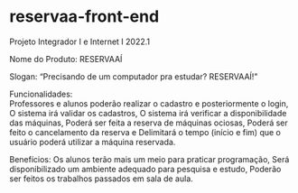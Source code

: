 # reservaa-front-end
Projeto Integrador I e Internet I 2022.1

Nome do Produto:
RESERVAAÍ

Slogan:
“Precisando de um computador pra estudar? RESERVAAÍ!"

Funcionalidades:            
  Professores e alunos poderão realizar o cadastro e posteriormente o login,
O sistema irá validar os cadastros, 
 O sistema irá verificar a disponibilidade das máquinas,
 Poderá ser feita a reserva de máquinas ociosas,
 Poderá ser feito o cancelamento da reserva e
 Delimitará o tempo (início e fim) que o usuário poderá utilizar a máquina reservada.
 
Benefícios:
  Os alunos terão mais um meio para praticar programação,
Será disponibilizado um ambiente adequado para pesquisa e estudo,
 Poderão ser feitos os trabalhos passados em sala de aula.
